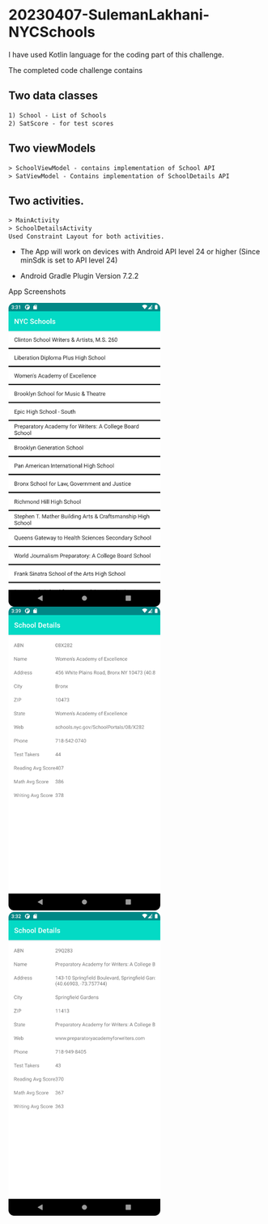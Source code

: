 # 20230407-SulemanLakhani-NYCSchools

I have used Kotlin language for the coding part of this challenge.

The completed code challenge contains 

## Two data classes
    1) School - List of Schools
    2) SatScore - for test scores

## Two viewModels 
    > SchoolViewModel - contains implementation of School API
    > SatViewModel - Contains implementation of SchoolDetails API

## Two activities.
    > MainActivity
    > SchoolDetailsActivity
    Used Constraint Layout for both activities.

- The App will work on devices with Android API level 24 or higher (Since minSdk is set to API level 24)

- Android Gradle Plugin Version 7.2.2

App Screenshots

<img src ="/images/Screenshot_1.png" width = "300" align ="center">
<img src ="/images/Screenshot_2.png" width = "300">
<img src ="/images/Screenshot_3.png" width = "300">
